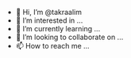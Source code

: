 - 👋 Hi, I’m @takraalim
- 👀 I’m interested in ...
- 🌱 I’m currently learning ...
- 💞️ I’m looking to collaborate on ...
- 📫 How to reach me ...

<!---
takraalim/takraalim is a ✨ special ✨ repository because its `README.md` (this file) appears on your GitHub profile.
You can click the Preview link to take a look at your changes.
--->
